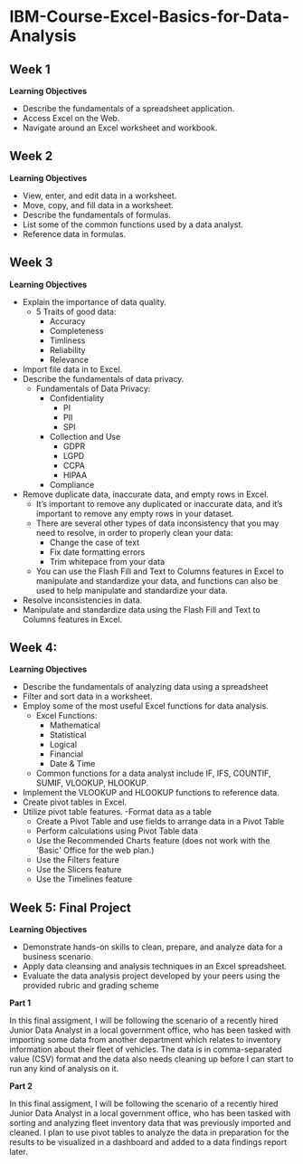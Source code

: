 # IBM-Course-Excel-Basics-for-Data-Analysis

## Week 1

**Learning Objectives**
- Describe the fundamentals of a spreadsheet application.
- Access Excel on the Web.
- Navigate around an Excel worksheet and workbook.

## Week 2

**Learning Objectives**
- View, enter, and edit data in a worksheet.
- Move, copy, and fill data in a worksheet.
- Describe the fundamentals of formulas.
- List some of the common functions used by a data analyst.
- Reference data in formulas.

## Week 3

**Learning Objectives**

- Explain the importance of data quality.
    - 5 Traits of good data:
        - Accuracy
        - Completeness
        - Timliness
        - Reliability
        - Relevance
- Import file data in to Excel.
- Describe the fundamentals of data privacy.
    - Fundamentals of Data Privacy:
        - Confidentiality
            - PI
            - PII
            - SPI
        - Collection and Use
            - GDPR
            - LGPD
            - CCPA
            - HIPAA
        - Compliance
- Remove duplicate data, inaccurate data, and empty rows in Excel.
    - It’s important to remove any duplicated or inaccurate data, and it’s important to remove any empty rows in your dataset. 
    - There are several other types of data inconsistency that you may need to resolve, in order to properly clean your data:  
        - Change the case of text
        - Fix date formatting errors
        - Trim whitepace from your data  
    - You can use the Flash Fill and Text to Columns features in Excel to manipulate and standardize your data, and functions can also be used to help manipulate and   standardize your data. 
- Resolve inconsistencies in data.
- Manipulate and standardize data using the Flash Fill and Text to Columns features in Excel.

## Week 4:

**Learning Objectives**

- Describe the fundamentals of analyzing data using a spreadsheet
- Filter and sort data in a worksheet.
- Employ some of the most useful Excel functions for data analysis.
    - Excel Functions:
        - Mathematical
        - Statistical
        - Logical
        - Financial
        - Date & Time
     - Common functions for a data analyst include IF, IFS, COUNTIF, SUMIF, VLOOKUP, HLOOKUP.
- Implement the VLOOKUP and HLOOKUP functions to reference data.
- Create pivot tables in Excel.
- Utilize pivot table features.
    -Format data as a table
    - Create a Pivot Table and use fields to arrange data in a Pivot Table
    - Perform calculations using Pivot Table data
    - Use the Recommended Charts feature (does not work with the 'Basic' Office for the web plan.)
    - Use the Filters feature
    - Use the Slicers feature
    - Use the Timelines feature
    
## Week 5: Final Project
**Learning Objectives**

- Demonstrate hands-on skills to clean, prepare, and analyze data for a business scenario.
- Apply data cleansing and analysis techniques in an Excel spreadsheet.
- Evaluate the data analysis project developed by your peers using the provided rubric and grading scheme

**Part 1**

In this final assigment, I will be following the scenario of a recently hired Junior Data Analyst in a local government office, who has been tasked with importing some data from another department which relates to inventory information about their fleet of vehicles. The data is in comma-separated value (CSV) format and the data also needs cleaning up before I can start to run any kind of analysis on it.

**Part 2**

In this final assigment, I will be following the scenario of a recently hired Junior Data Analyst in a local government office, who has been tasked with sorting and analyzing fleet inventory data that was previously imported and cleaned. I plan to use pivot tables to analyze the data in preparation for the results to be visualized in a dashboard and added to a data findings report later.
